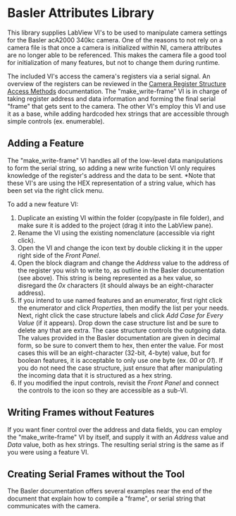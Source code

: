 # Basler Attributes Library #
This library supplies LabView VI's to be used to manipulate camera settings for the Basler acA2000 340kc camera. One of the reasons to not rely on a camera file is that once a camera is initialized within NI, camera attributes are no longer able to be referenced. This makes the camera file a good tool for initialization of many features, but not to change them during runtime.

The included VI's access the camera's registers via a serial signal. An overview of the registers can be reviewed in the [Camera Register Structure Access Methods](https://umich.box.com/s/d5nxfvnty6o53lrnci64) documentation. The "make_write-frame" VI is in charge of taking register address and data information and forming the final serial "frame" that gets sent to the camera. The other VI's employ this VI and use it as a base, while adding hardcoded hex strings that are accessible through simple controls (ex. enumerable).

## Adding a Feature ##
The "make_write-frame" VI handles all of the low-level data manipulations to form the serial string, so adding a new write function VI only requires knowledge of the register's address and the data to be sent. *Note that these VI's are using the HEX representation of a string value, which has been set via the right click menu.

To add a new feature VI:

1. Duplicate an existing VI within the folder (copy/paste in file folder), and make sure it is added to the project (drag it into the LabView pane).
2. Rename the VI using the existing nomenclature (accessible via right click).
3. Open the VI and change the icon text by double clicking it in the upper right side of the *Front Panel*.
4. Open the block diagram and change the *Address* value to the address of the register you wish to write to, as outline in the Basler documentation (see above). This string is being represented as a hex value, so disregard the *0x* characters (it should always be an eight-character address).
5. If you intend to use named features and an enumerator, first right click the enumerator and click *Properties*, then modify the list per your needs. Next, right click the case structure labels and click *Add Case for Every Value* (if it appears). Drop down the case structure list and be sure to delete any that are extra. The case structure controls the outgoing data. The values provided in the Basler documentation are given in decimal form, so be sure to convert them to hex, then enter the value. For most cases this will be an eight-character (32-bit, 4-byte) value, but for boolean features, it is acceptable to only use one byte (ex. *00* or 
*01*). If you do not need the case structure, just ensure that after manipulating the incoming data that it is structured as a hex string.
6. If you modified the input controls, revisit the *Front Panel* and connect the controls to the icon so they are accessible as a sub-VI.

## Writing Frames without Features ##
If you want finer control over the address and data fields, you can employ the "make_write-frame" VI by itself, and supply it with an *Address* value and *Data* value, both as hex strings. The resulting serial string is the same as if you were using a feature VI.

## Creating Serial Frames without the Tool ##
The Basler documentation offers several examples near the end of the document that explain how to compile a "frame", or serial string that communicates with the camera.